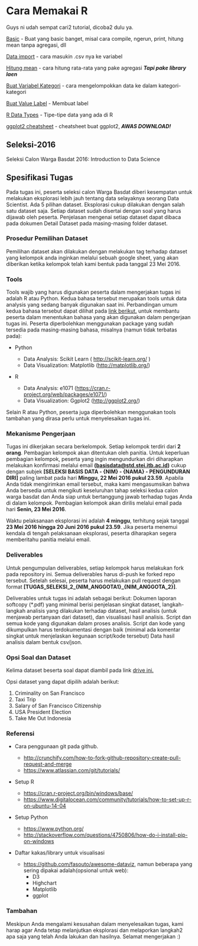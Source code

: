 # Cara Memakai R
Guys ni udah sempat cari2 tutorial, dicoba2 dulu ya.

[Basic] - Buat yang basic banget, misal cara compile, ngerun, print, hitung mean tanpa agregasi, dll

[Data import] - cara masukin .csv nya ke variabel

[Hitung mean] - cara hitung rata-rata yang pake agregasi *__Tapi pake library laen__*

[Buat Variabel Kategori] - cara mengelompokkan data ke dalam kategori-kategori

[Buat Value Label] - Membuat label

[R Data Types] - Tipe-tipe data yang ada di R

[ggplot2 cheatsheet] - cheatsheet buat ggplot2, *__AWAS DOWNLOAD!__*

## Seleksi-2016
Seleksi Calon Warga Basdat 2016: Introduction to Data Science

## Spesifikasi Tugas
Pada tugas ini, peserta seleksi calon Warga Basdat diberi kesempatan untuk melakukan eksplorasi lebih jauh tentang data selayaknya seorang Data Scientist. 
Ada 5 pilihan dataset. Eksplorasi cukup dilakukan dengan salah satu dataset saja. 
Setiap dataset sudah disertai dengan soal yang harus dijawab oleh peserta. 
Penjelasan mengenai setiap dataset dapat dibaca pada dokumen Detail Dataset pada masing-masing folder dataset.


### Prosedur Pemilihan Dataset
Pemilihan dataset akan dilakukan dengan melakukan tag terhadap dataset yang kelompok anda inginkan melalui sebuah google sheet, yang akan diberikan ketika kelompok telah kami bentuk pada tanggal 23 Mei 2016.

### Tools
Tools wajib yang harus digunakan peserta dalam mengerjakan tugas ini adalah R atau Python. Kedua bahasa tersebut merupakan tools untuk data analysis yang sedang banyak digunakan saat ini. 
Perbandingan umum kedua bahasa tersebut dapat dilihat pada [link berikut.](https://www.datacamp.com/community/tutorials/r-or-python-for-data-analysis) untuk membantu peserta dalam menentukan bahasa yang akan digunakan dalam pengerjaan tugas ini. 
Peserta diperbolehkan menggunakan package yang sudah tersedia pada masing-masing bahasa, misalnya (namun tidak terbatas pada):

* Python
	* Data Analysis: Scikit Learn ( http://scikit-learn.org/ )
	* Data Visualization: Matplotlib (http://matplotlib.org/)

* R
	* Data Analysis: e1071 (https://cran.r-project.org/web/packages/e1071/)
	* Data Visualization: Ggplot2 (http://ggplot2.org/)

Selain R atau Python, peserta juga diperbolehkan menggunakan tools tambahan yang dirasa perlu untuk menyelesaikan tugas ini.

### Mekanisme Pengerjaan
Tugas ini dikerjakan secara berkelompok. Setiap kelompok terdiri dari **2 orang**. Pembagian kelompok akan ditentukan oleh panitia. Untuk keperluan pembagian kelompok, peserta yang ingin mengundurkan diri diharapkan melakukan konfirmasi melalui email **(basisdata@std.stei.itb.ac.id)** cukup dengan subjek **[SELEKSI BASIS DATA - {NIM} - {NAMA} - PENGUNDURAN DIRI]** paling lambat pada hari **Minggu, 22 Mei 2016 pukul 23.59**. Apabila Anda tidak mengirimkan email tersebut, maka kami mengasumsikan bahwa Anda bersedia untuk mengikuti keseluruhan tahap seleksi kedua calon warga basdat dan Anda siap untuk bertanggung jawab terhadap tugas Anda di dalam kelompok. Pembagian kelompok akan dirilis melalui email pada hari **Senin, 23 Mei 2016**.

Waktu pelaksanaan eksplorasi ini adalah **4 minggu**, terhitung sejak tanggal **23 Mei 2016 hingga 20 Juni 2016 pukul 23.59**. Jika peserta menemui kendala di tengah pelaksanaan eksplorasi, peserta diharapkan segera memberitahu panitia melalui email.

### Deliverables
Untuk pengumpulan deliverables, setiap kelompok harus melakukan fork pada repository ini. Semua deliverables harus di-push ke forked repo tersebut. Setelah selesai, peserta harus melakukan pull request dengan format **[TUGAS_SELEKSI_2_{NIM_ANGGOTA1}_{NIM_ANGGOTA_2}]**. 

Deliverables untuk tugas ini adalah sebagai berikut:
Dokumen laporan softcopy (*.pdf) yang minimal berisi penjelasan singkat dataset, langkah-langkah analisis yang dilakukan terhadap dataset, hasil analisis (untuk menjawab pertanyaan dari dataset), dan visualisasi hasil analisis. 
Script dan semua kode yang digunakan dalam proses analisis. Script dan kode yang dikumpulkan harus terdokumentasi dengan baik (minimal ada komentar singkat untuk menjelaskan kegunaan script/kode tersebut)
Data hasil analisis dalam bentuk csv/json.

### Opsi Soal dan Dataset
Kelima dataset beserta soal dapat diambil pada link [drive ini.](http://bit.ly/datasets_tugas2)

Opsi dataset yang dapat dipilih adalah berikut:
 1. Criminality on San Francisco
 2. Taxi Trip
 3. Salary of San Francisco Citizenship
 4. USA President Election
 5. Take Me Out Indonesia

 ### Referensi

* Cara penggunaan git pada github.
	* http://crunchify.com/how-to-fork-github-repository-create-pull-request-and-merge 
	* https://www.atlassian.com/git/tutorials/ 

* Setup R
	* https://cran.r-project.org/bin/windows/base/ 
	* https://www.digitalocean.com/community/tutorials/how-to-set-up-r-on-ubuntu-14-04  

* Setup Python
	* https://www.python.org/ 
	* http://stackoverflow.com/questions/4750806/how-do-i-install-pip-on-windows 

* Daftar kakas/library untuk visualisasi
	* https://github.com/fasouto/awesome-dataviz, namun beberapa yang sering dipakai adalah(opsional untuk web): 
		* D3
		* Highchart
		* Matplotlib
		* ggplot


### Tambahan

Meskipun Anda mengalami kesusahan dalam menyelesaikan tugas, kami harap agar Anda tetap melanjutkan eksplorasi dan melaporkan langkah2 apa saja yang telah Anda lakukan dan hasilnya. Selamat mengerjakan :)

[Data import]: <http://www.r-tutor.com/r-introduction/data-frame/data-import>
[Hitung mean]: <https://www.miskatonic.org/2012/09/24/counting-and-aggregating-r/>
[Basic]: <http://www.tutorialspoint.com/r/r_basic_syntax.htm>
[Buat Variabel Kategori]: <http://stackoverflow.com/questions/22075592/creating-category-variables-from-numerical-variable-in-r>
[Buat Value Label]: <http://www.statmethods.net/input/valuelabels.html>
[R Data Types]: <http://www.statmethods.net/input/datatypes.html>
[ggplot2 cheatsheet]: <https://www.rstudio.com/wp-content/uploads/2015/03/ggplot2-cheatsheet.pdf>
